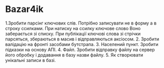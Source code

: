 # Bazar4ik
1.Зробити  парсінг ключових слів.
	Потрібно записувати не в форму а в строку ссилками. При натиску на ссилку ключове слово 
Воно заберається зі списку. При публікації ключові слова зі стрічки парсяться, збераються в масив і відправляються аксіосом.
2. Зробити валідацію на фронті засобами бутстрапа.
3. Населений пункт. Зробити підказки на основу АПІ. 
4. Файл. Зробити відправку файлу на сервер його обробку і додавання в базу назви файлу.
5. Як створювати унікальні записи в базі.
